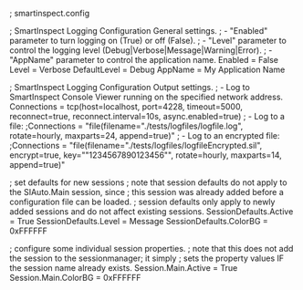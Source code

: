 ; smartinspect.config

; SmartInspect Logging Configuration General settings.
; - "Enabled" parameter to turn logging on (True) or off (False).
; - "Level" parameter to control the logging level (Debug|Verbose|Message|Warning|Error).
; - "AppName" parameter to control the application name.
Enabled = False 
Level = Verbose
DefaultLevel = Debug
AppName = My Application Name

; SmartInspect Logging Configuration Output settings.
; - Log to SmartInspect Console Viewer running on the specified network address.
Connections = tcp(host=localhost, port=4228, timeout=5000, reconnect=true, reconnect.interval=10s, async.enabled=true)
; - Log to a file:
;Connections = "file(filename=\"./tests/logfiles/logfile.log\", rotate=hourly, maxparts=24, append=true)"
; - Log to an encrypted file:
;Connections = "file(filename=\"./tests/logfiles/logfileEncrypted.sil\", encrypt=true, key=""1234567890123456"", rotate=hourly, maxparts=14, append=true)"
        
; set defaults for new sessions
; note that session defaults do not apply to the SIAuto.Main session, since
; this session was already added before a configuration file can be loaded. 
; session defaults only apply to newly added sessions and do not affect existing sessions.
SessionDefaults.Active = True
SessionDefaults.Level = Message
SessionDefaults.ColorBG = 0xFFFFFF

; configure some individual session properties.
; note that this does not add the session to the sessionmanager; it simply
; sets the property values IF the session name already exists.
Session.Main.Active = True
Session.Main.ColorBG = 0xFFFFFF
